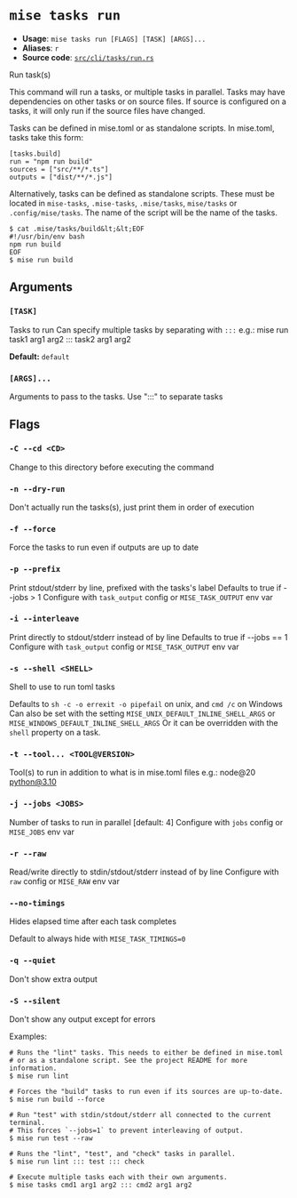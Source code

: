 # `mise tasks run`

- **Usage**: `mise tasks run [FLAGS] [TASK] [ARGS]...`
- **Aliases**: `r`
- **Source code**: [`src/cli/tasks/run.rs`](https://github.com/jdx/mise/blob/main/src/cli/tasks/run.rs)

Run task(s)

This command will run a tasks, or multiple tasks in parallel.
Tasks may have dependencies on other tasks or on source files.
If source is configured on a tasks, it will only run if the source
files have changed.

Tasks can be defined in mise.toml or as standalone scripts.
In mise.toml, tasks take this form:

```
[tasks.build]
run = "npm run build"
sources = ["src/**/*.ts"]
outputs = ["dist/**/*.js"]
```

Alternatively, tasks can be defined as standalone scripts.
These must be located in `mise-tasks`, `.mise-tasks`, `.mise/tasks`, `mise/tasks` or
`.config/mise/tasks`.
The name of the script will be the name of the tasks.

```
$ cat .mise/tasks/build&lt;&lt;EOF
#!/usr/bin/env bash
npm run build
EOF
$ mise run build
```

## Arguments

### `[TASK]`

Tasks to run
Can specify multiple tasks by separating with `:::`
e.g.: mise run task1 arg1 arg2 ::: task2 arg1 arg2

**Default:** `default`

### `[ARGS]...`

Arguments to pass to the tasks. Use ":::" to separate tasks

## Flags

### `-C --cd <CD>`

Change to this directory before executing the command

### `-n --dry-run`

Don't actually run the tasks(s), just print them in order of execution

### `-f --force`

Force the tasks to run even if outputs are up to date

### `-p --prefix`

Print stdout/stderr by line, prefixed with the tasks's label
Defaults to true if --jobs > 1
Configure with `task_output` config or `MISE_TASK_OUTPUT` env var

### `-i --interleave`

Print directly to stdout/stderr instead of by line
Defaults to true if --jobs == 1
Configure with `task_output` config or `MISE_TASK_OUTPUT` env var

### `-s --shell <SHELL>`

Shell to use to run toml tasks

Defaults to `sh -c -o errexit -o pipefail` on unix, and `cmd /c` on Windows
Can also be set with the setting `MISE_UNIX_DEFAULT_INLINE_SHELL_ARGS` or `MISE_WINDOWS_DEFAULT_INLINE_SHELL_ARGS`
Or it can be overridden with the `shell` property on a task.

### `-t --tool... <TOOL@VERSION>`

Tool(s) to run in addition to what is in mise.toml files e.g.: node@20 python@3.10

### `-j --jobs <JOBS>`

Number of tasks to run in parallel
[default: 4]
Configure with `jobs` config or `MISE_JOBS` env var

### `-r --raw`

Read/write directly to stdin/stdout/stderr instead of by line
Configure with `raw` config or `MISE_RAW` env var

### `--no-timings`

Hides elapsed time after each task completes

Default to always hide with `MISE_TASK_TIMINGS=0`

### `-q --quiet`

Don't show extra output

### `-S --silent`

Don't show any output except for errors

Examples:

```
# Runs the "lint" tasks. This needs to either be defined in mise.toml
# or as a standalone script. See the project README for more information.
$ mise run lint
```

```
# Forces the "build" tasks to run even if its sources are up-to-date.
$ mise run build --force
```

```
# Run "test" with stdin/stdout/stderr all connected to the current terminal.
# This forces `--jobs=1` to prevent interleaving of output.
$ mise run test --raw
```

```
# Runs the "lint", "test", and "check" tasks in parallel.
$ mise run lint ::: test ::: check
```

```
# Execute multiple tasks each with their own arguments.
$ mise tasks cmd1 arg1 arg2 ::: cmd2 arg1 arg2
```

